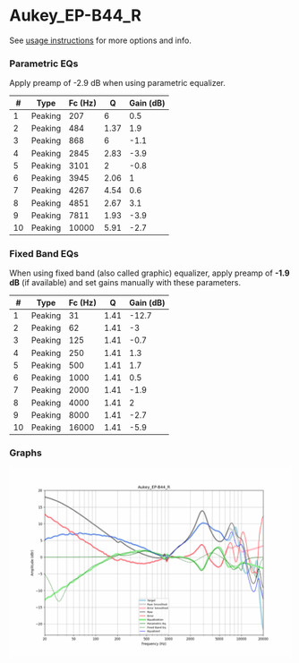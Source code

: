 # Aukey_EP-B44_R
See [usage instructions](https://github.com/jaakkopasanen/AutoEq#usage) for more options and info.

### Parametric EQs
Apply preamp of -2.9 dB when using parametric equalizer.

|   # | Type    |   Fc (Hz) |    Q |   Gain (dB) |
|-----|---------|-----------|------|-------------|
|   1 | Peaking |       207 | 6    |         0.5 |
|   2 | Peaking |       484 | 1.37 |         1.9 |
|   3 | Peaking |       868 | 6    |        -1.1 |
|   4 | Peaking |      2845 | 2.83 |        -3.9 |
|   5 | Peaking |      3101 | 2    |        -0.8 |
|   6 | Peaking |      3945 | 2.06 |         1   |
|   7 | Peaking |      4267 | 4.54 |         0.6 |
|   8 | Peaking |      4851 | 2.67 |         3.1 |
|   9 | Peaking |      7811 | 1.93 |        -3.9 |
|  10 | Peaking |     10000 | 5.91 |        -2.7 |

### Fixed Band EQs
When using fixed band (also called graphic) equalizer, apply preamp of **-1.9 dB** (if available) and set gains manually with these parameters.

|   # | Type    |   Fc (Hz) |    Q |   Gain (dB) |
|-----|---------|-----------|------|-------------|
|   1 | Peaking |        31 | 1.41 |       -12.7 |
|   2 | Peaking |        62 | 1.41 |        -3   |
|   3 | Peaking |       125 | 1.41 |        -0.7 |
|   4 | Peaking |       250 | 1.41 |         1.3 |
|   5 | Peaking |       500 | 1.41 |         1.7 |
|   6 | Peaking |      1000 | 1.41 |         0.5 |
|   7 | Peaking |      2000 | 1.41 |        -1.9 |
|   8 | Peaking |      4000 | 1.41 |         2   |
|   9 | Peaking |      8000 | 1.41 |        -2.7 |
|  10 | Peaking |     16000 | 1.41 |        -5.9 |

### Graphs
![](./Aukey_EP-B44_R.png)
